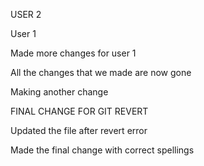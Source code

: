 USER 2



User 1

Made more changes for user 1

All the changes that we made are now gone

Making another change 

FINAL CHANGE FOR GIT REVERT 

Updated the file after revert error 

Made the final change with correct spellings 
